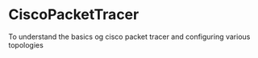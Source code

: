 # CiscoPacketTracer
To understand the basics og cisco packet tracer and configuring various topologies
